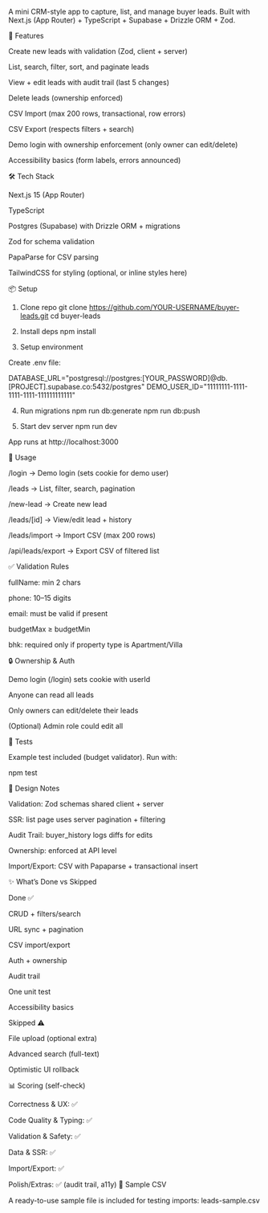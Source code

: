 A mini CRM-style app to capture, list, and manage buyer leads.
Built with Next.js (App Router) + TypeScript + Supabase + Drizzle ORM + Zod.

🚀 Features

Create new leads with validation (Zod, client + server)

List, search, filter, sort, and paginate leads

View + edit leads with audit trail (last 5 changes)

Delete leads (ownership enforced)

CSV Import (max 200 rows, transactional, row errors)

CSV Export (respects filters + search)

Demo login with ownership enforcement (only owner can edit/delete)

Accessibility basics (form labels, errors announced)

🛠️ Tech Stack

Next.js 15 (App Router)

TypeScript

Postgres (Supabase) with Drizzle ORM + migrations

Zod for schema validation

PapaParse for CSV parsing

TailwindCSS for styling (optional, or inline styles here)

📦 Setup
1. Clone repo
git clone https://github.com/YOUR-USERNAME/buyer-leads.git
cd buyer-leads

2. Install deps
npm install

3. Setup environment

Create .env file:

DATABASE_URL="postgresql://postgres:[YOUR_PASSWORD]@db.[PROJECT].supabase.co:5432/postgres"
DEMO_USER_ID="11111111-1111-1111-1111-111111111111"

4. Run migrations
npm run db:generate
npm run db:push

5. Start dev server
npm run dev


App runs at http://localhost:3000

📄 Usage

/login → Demo login (sets cookie for demo user)

/leads → List, filter, search, pagination

/new-lead → Create new lead

/leads/[id] → View/edit lead + history

/leads/import → Import CSV (max 200 rows)

/api/leads/export → Export CSV of filtered list

✅ Validation Rules

fullName: min 2 chars

phone: 10–15 digits

email: must be valid if present

budgetMax ≥ budgetMin

bhk: required only if property type is Apartment/Villa

🔒 Ownership & Auth

Demo login (/login) sets cookie with userId

Anyone can read all leads

Only owners can edit/delete their leads

(Optional) Admin role could edit all

🧪 Tests

Example test included (budget validator).
Run with:

npm test

📌 Design Notes

Validation: Zod schemas shared client + server

SSR: list page uses server pagination + filtering

Audit Trail: buyer_history logs diffs for edits

Ownership: enforced at API level

Import/Export: CSV with Papaparse + transactional insert

✨ What’s Done vs Skipped

Done ✅

CRUD + filters/search

URL sync + pagination

CSV import/export

Auth + ownership

Audit trail

One unit test

Accessibility basics

Skipped ⚠️

File upload (optional extra)

Advanced search (full-text)

Optimistic UI rollback

📊 Scoring (self-check)

Correctness & UX: ✅

Code Quality & Typing: ✅

Validation & Safety: ✅

Data & SSR: ✅

Import/Export: ✅

Polish/Extras: ✅ (audit trail, a11y)
📂 Sample CSV

A ready-to-use sample file is included for testing imports:
leads-sample.csv